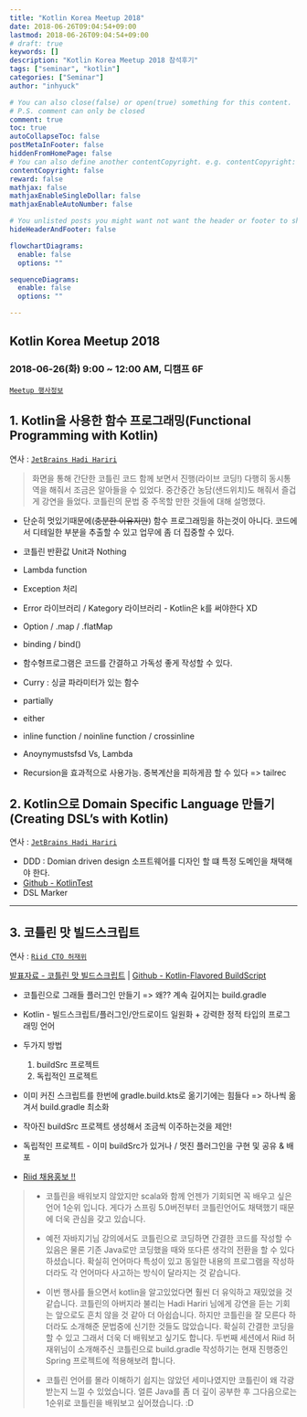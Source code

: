 ```yaml
---
title: "Kotlin Korea Meetup 2018"
date: 2018-06-26T09:04:54+09:00
lastmod: 2018-06-26T09:04:54+09:00
# draft: true
keywords: []
description: "Kotlin Korea Meetup 2018 참석후기"
tags: ["seminar", "kotlin"]
categories: ["Seminar"]
author: "inhyuck"

# You can also close(false) or open(true) something for this content.
# P.S. comment can only be closed
comment: true
toc: true
autoCollapseToc: false
postMetaInFooter: false
hiddenFromHomePage: false
# You can also define another contentCopyright. e.g. contentCopyright: "This is another copyright."
contentCopyright: false
reward: false
mathjax: false
mathjaxEnableSingleDollar: false
mathjaxEnableAutoNumber: false

# You unlisted posts you might want not want the header or footer to show
hideHeaderAndFooter: false

flowchartDiagrams:
  enable: false
  options: ""

sequenceDiagrams: 
  enable: false
  options: ""

---
```


<!--more-->

## Kotlin Korea Meetup 2018

### 2018-06-26(화)  9:00 ~ 12:00 AM, 디캠프 6F

[`Meetup 행사정보`](https://www.meetup.com/ko-KR/kotlinkr/events/251399066/comments/492399550/?read=1&_xtd=gatlbWFpbF9jbGlja9oAJDAyOWJkYWUyLTdiZTktNGI3Zi05MDVkLTU4MmI3ZGRiNmJjZg&_af=event&_af_eid=251399066&itemTypeToken=COMMENT&https=on)

## 1. Kotlin을 사용한 함수 프로그래밍(Functional Programming with Kotlin)

연사 : [`JetBrains Hadi Hariri`](https://github.com/hhariri)

> 화면을 통해 간단한 코틀린 코드 함께 보면서 진행(라이브 코딩!) 다행히 동시통역을 해줘서 조금은 알아들을 수 있었다. 중간중간 농담(샌드위치)도 해줘서 즐겁게 강연을 들었다. 코틀린의 문법 중 주목할 만한 것들에 대해 설명했다.

- 단순히 멋있기때문에(~~충분한 이유지만~~) 함수 프로그래밍을 하는것이 아니다. 코드에서 디테일한 부분을 추출할  수 있고 업무에 좀 더 집중할 수 있다. 

- 코틀린 반환값 Unit과 Nothing

- Lambda function

  

- Exception 처리

- Error 라이브러리 / Kategory 라이브러리 - Kotlin은 k를 써야한다 XD

- Option / .map / .flatMap

- binding / bind()
- 함수형프로그램은 코드를 간결하고 가독성 좋게 작성할 수 있다.
- Curry : 싱글 파라미터가 있는 함수
- partially
- either
- inline function / noinline function / crossinline
- Anoynymustsfsd Vs, Lambda
- Recursion을 효과적으로 사용가능. 중복계산을 피하게끔 할 수 있다 =>  tailrec



## 2. Kotlin으로 Domain Specific Language 만들기(Creating DSL’s with Kotlin)

연사 : [`JetBrains Hadi Hariri`](https://github.com/hhariri)

- DDD :  Domian driven design 소프트웨어를 디자인 할 떄 특정 도메인을 채택해야 한다.
- [Github - KotlinTest](https://github.com/kotlintest/kotlintest)
- DSL Marker

---

## 3. 코틀린 맛 빌드스크립트

연사 : [`Riid CTO 허재위`](https://github.com/hhariri)

[발표자료 - 코틀린 맛 빌드스크립트](https://speakerdeck.com/importre/kotlin-flavored-buildscripts) | [Github - Kotlin-Flavored BuildScript](https://github.com/importre/kotlin-flavored-buildscripts)

- 코틀린으로 그래들 플러그인 만들기 => 왜?? 계속 길어지는 build.gradle

- Kotlin - 빌드스크립트/플러그인/안드로이드 일원화 + 강력한 정적 타입의 프로그래밍 언어 

- 두가지 방법

  1. buildSrc 프로젝트
  2. 독립적인 프로젝트

- 이미 커진 스크립트를 한번에 gradle.build.kts로 옮기기에는 힘들다 => 하나씩 옮겨서 build.gradle 최소화

- 작아진 buildSrc 프로젝트 생성해서 조금씩 이주하는것을 제안!

- 독립적인 프로젝트 - 이미 buildSrc가 있거나 / 멋진 플러그인을 구현 및 공유 & 배포

  

- [Riid 채용홍보 !!](http://riiid.co/kr/)

> - 코틀린을 배워보지 않았지만 scala와 함께 언젠가 기회되면 꼭 배우고 싶은 언어 1순위 입니다. 게다가 스프링 5.0버전부터 코틀린언어도 채택했기 때문에 더욱 관심을 갖고 있습니다. 
>
>   
>
> - 예전 자바지기님 강의에서도 코틀린으로 코딩하면 간결한 코드를 작성할 수 있음은 물론 기존 Java로만 코딩했을 때와 또다른 생각의 전환을 할 수 있다 하셨습니다. 확실히 언어마다 특성이 있고 동일한 내용의 프로그램을 작성하더라도 각 언어마다 사고하는 방식이 달라지는 것 같습니다.
>
>   
>
> - 이번 행사를 들으면서 kotlin을 알고있었다면 훨씬 더 유익하고 재밌었을 것 같습니다. 코틀린의 아버지라 불리는 Hadi Hariri 님에게 강연을 듣는 기회는 앞으로도 흔치 않을 것 같아 더 아쉽습니다. 하지만 코틀린을 잘 모른다 하더라도 소개해준 문법중에 신기한 것들도 많았습니다. 확실히 간결한 코딩을 할 수 있고 그래서 더욱 더 배워보고 싶기도 합니다. 두번째 세션에서 Riid 허재위님이 소개해주신 코틀린으로 build.gradle 작성하기는 현재 진행중인 Spring 프로젝트에 적용해보려 합니다. 
>
> - 코틀린 언어를 몰라 이해하기 쉽지는 않았던 세미나였지만 코틀린이 왜 각광받는지 느낄 수 있었습니다. 얼른 Java를 좀 더 깊이 공부한 후 그다음으로는 1순위로 코틀린을 배워보고 싶어졌습니다. :D
>
> 